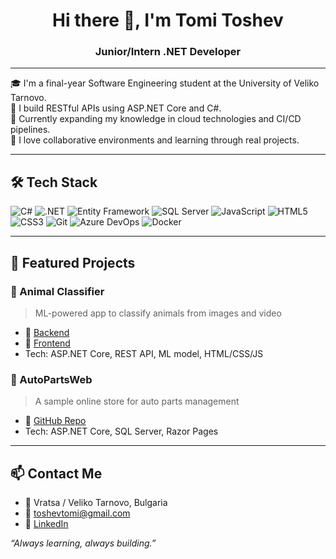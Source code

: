 <h1 align="center">Hi there 👋, I'm Tomi Toshev</h1>
<h3 align="center">Junior/Intern .NET Developer</h3>

---

🎓 I'm a final-year Software Engineering student at the University of Veliko Tarnovo.  
🔧 I build RESTful APIs using ASP.NET Core and C#.  
🌱 Currently expanding my knowledge in cloud technologies and CI/CD pipelines.  
🤝 I love collaborative environments and learning through real projects.

---

## 🛠 Tech Stack

![C#](https://img.shields.io/badge/-C%23-239120?style=flat-square&logo=c-sharp&logoColor=white)
![.NET](https://img.shields.io/badge/-ASP.NET%20Core-5C2D91?style=flat-square&logo=dotnet&logoColor=white)
![Entity Framework](https://img.shields.io/badge/-EF%20Core-512BD4?style=flat-square)
![SQL Server](https://img.shields.io/badge/-SQL%20Server-CC2927?style=flat-square&logo=microsoft-sql-server&logoColor=white)
![JavaScript](https://img.shields.io/badge/-JavaScript-F7DF1E?style=flat-square&logo=javascript&logoColor=black)
![HTML5](https://img.shields.io/badge/-HTML5-E34F26?style=flat-square&logo=html5&logoColor=white)
![CSS3](https://img.shields.io/badge/-CSS3-1572B6?style=flat-square&logo=css3)
![Git](https://img.shields.io/badge/-Git-F05032?style=flat-square&logo=git&logoColor=white)
![Azure DevOps](https://img.shields.io/badge/-Azure%20DevOps-0078D7?style=flat-square&logo=azure-devops&logoColor=white)
![Docker](https://img.shields.io/badge/-Docker-2496ED?style=flat-square&logo=docker&logoColor=white)

---

## 📂 Featured Projects

### 🐾 Animal Classifier
> ML-powered app to classify animals from images and video

- 🔗 [Backend](https://github.com/Tomi1819/AnimalClassifier)
- 🔗 [Frontend](https://github.com/Tomi1819/AnimalClassifier.Frontend)
- Tech: ASP.NET Core, REST API, ML model, HTML/CSS/JS

### 🚗 AutoPartsWeb
> A sample online store for auto parts management

- 🔗 [GitHub Repo](https://github.com/Tomi1819/AutoPartsWeb)
- Tech: ASP.NET Core, SQL Server, Razor Pages

---

## 📫 Contact Me

- 📍 Vratsa / Veliko Tarnovo, Bulgaria
- 📧 toshevtomi@gmail.com
- 💼 [LinkedIn](https://linkedin.com/in/tomi-toshev-0070a9348)

*“Always learning, always building.”*

